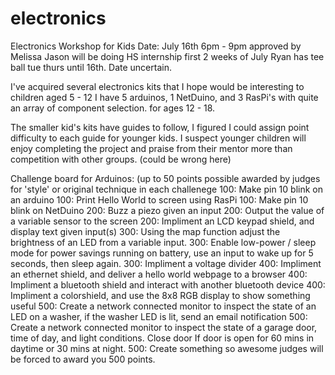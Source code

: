 electronics
===========

Electronics Workshop for Kids
Date: July 16th 6pm - 9pm approved by Melissa
Jason will be doing HS internship first 2 weeks of July
Ryan has tee ball tue thurs until 16th.
Date uncertain.

I've acquired several electronics kits that I hope would be interesting to children aged 5 - 12
I have 5 arduinos, 1 NetDuino, and 3 RasPi's with quite an array of component selection. for ages 12 - 18.

The smaller kid's kits have guides to follow, I figured I could assign point difficulty to each guide for younger kids.
I suspect younger children will enjoy completing the project and praise from their mentor more than competition with other groups. (could be wrong here)


Challenge board for Arduinos:
(up to 50 points possible awarded by judges for 'style' or original technique in each challenege
100: Make pin 10 blink on an arduino
100: Print Hello World to screen using RasPi
100: Make pin 10 blink on NetDuino
200: Buzz a piezo given an input
200: Output the value of a variable sensor to the screen
200: Impliment an LCD keypad shield, and display text given input(s)
300: Using the map function adjust the brightness of an LED from a variable input.
300: Enable low-power / sleep mode for power savings running on battery, use an input to wake up for 5 seconds, then sleep again.
300: Impliment a voltage divider
400: Impliment an ethernet shield, and deliver a hello world webpage to a browser
400: Impliment a bluetooth shield and interact with another bluetooth device
400: Impliment a colorshield, and use the 8x8 RGB display to show something useful
500: Create a network connected monitor to inspect the state of an LED on a washer, if the washer LED is lit, send an email notification
500: Create a network connected monitor to inspect the state of a garage door, time of day, and light conditions. Close door If door is open for 60 mins in daytime or 30 mins at night.
500: Create something so awesome judges will be forced to award you 500 points.
